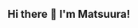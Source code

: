 ## Hi there 👋 I'm Matsuura!

<!--

### Skills

[![My Skills](https://skillicons.dev/icons?i=flutter,firebase,dart,react,nextjs,ts,express,ruby,rails,docker,heroku,aws,wordpress,html,css,scss,bootstrap,pug,js,gulp&perline=8)](https://skillicons.dev)

### Design Tools

[![My Skills](https://skillicons.dev/icons?i=ps,xd,figma,ai,&perline=8)](https://skillicons.dev)

### Connect with me:

[![My Skills](https://skillicons.dev/icons?i=twitter)](https://twitter.com/dev_mtw)

-->
